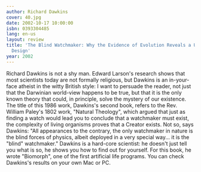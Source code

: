 ```yaml
---
author: Richard Dawkins
cover: 40.jpg
date: 2002-10-17 10:00:00
isbn: 0393304485
lang: en-us
layout: review
title: 'The Blind Watchmaker: Why the Evidence of Evolution Reveals a Universe Without
  Design'
year: 2002
---
```

Richard Dawkins is not a shy man. Edward Larson's research shows that most scientists today are not formally religious, but Dawkins is an in-your-face atheist in the witty British style:
 I want to persuade the reader, not just that the Darwinian world-view happens to be true, but that it is the only known theory that could, in principle, solve the mystery of our existence.
 The title of this 1986 work, Dawkins's second book, refers to the Rev.  William Paley's 1802 work, "Natural Theology", which argued that just as finding a watch would lead you to conclude that a watchmaker must exist, the complexity of living organisms proves that a Creator exists. Not so, says Dawkins: "All appearances to the contrary, the only watchmaker in nature is the blind forces of physics, albeit deployed in a very special way... it is the "blind" watchmaker."
 Dawkins is a hard-core scientist: he doesn't just tell you what is so, he shows you how to find out for yourself. For this book, he wrote "Biomorph", one of the first artificial life programs. You can check Dawkins's results on your own Mac or PC.
